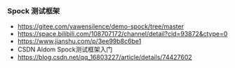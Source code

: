 ### Spock 测试框架
* https://gitee.com/yawensilence/demo-spock/tree/master
* https://space.bilibili.com/108707172/channel/detail?cid=93872&ctype=0
* https://www.jianshu.com/p/3ee99b8c6be1
* CSDN Aldom Spock测试框架入门
* https://blog.csdn.net/qq_16803227/article/details/74427602